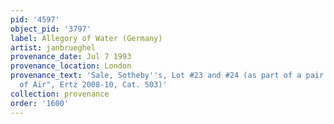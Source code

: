 ```yaml
---
pid: '4597'
object_pid: '3797'
label: Allegory of Water (Germany)
artist: janbrueghel
provenance_date: Jul 7 1993
provenance_location: London
provenance_text: 'Sale, Sotheby''s, Lot #23 and #24 (as part of a pair with "Allegory
  of Air", Ertz 2008-10, Cat. 503)'
collection: provenance
order: '1600'
---
```

